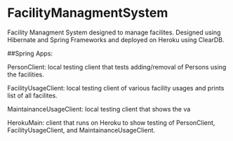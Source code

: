 FacilityManagmentSystem
=================================

Facility Managment System designed to manage facilites.  Designed using Hibernate and Spring Frameworks 
and deployed on Heroku using ClearDB.

##Spring Apps:

PersonClient: local testing client that tests adding/removal of Persons using the facilities. 

FacilityUsageClient:  local testing client of various facility usages and prints list of all facilites.

MaintainanceUsageClient: local testing client that shows the va

HerokuMain: client that runs on Heroku to show testing of PersonClient, FacilityUsageClient, and MaintainanceUsageClient.



